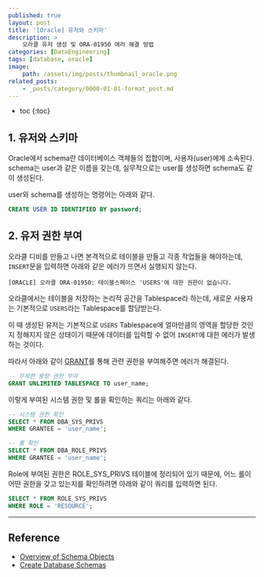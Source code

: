 ```yaml
---
published: true
layout: post
title: '[Oracle] 유저와 스키마'
description: >
    오라클 유저 생성 및 ORA-01950 에러 해결 방법
categories: [DataEngineering]
tags: [database, oracle]
image:
    path: /assets/img/posts/thumbnail_oracle.png
related_posts:
    - _posts/category/0000-01-01-format_post.md
---
```

* toc
{:toc}

## 1. 유저와 스키마

Oracle에서 schema란 데이터베이스 객체들의 집합이며, 사용자(user)에게 소속된다. schema는 user과 같은 이름을 갖는데, 실무적으로는 user를 생성하면 schema도 같이 생성된다.  

user와 schema를 생성하는 명령어는 아래와 같다.  

```sql
CREATE USER ID IDENTIFIED BY password;
```

## 2. 유저 권한 부여

오라클 디비를 만들고 나면 본격적으로 테이블을 만들고 각종 작업들을 해야하는데, `INSERT`문을 입력하면 아래와 같은 에러가 뜨면서 실행되지 않는다.  

```
[ORACLE] 오라클 ORA-01950: 테이블스페이스 'USERS'에 대한 권한이 없습니다.
```

오라클에서는 테이블을 저장하는 논리적 공간을 Tablespace라 하는데, 새로운 사용자는 기본적으로 `USERS`라는 Tablespace를 할당받는다.  

이 때 생성된 유저는 기본적으로 `USERS` Tablespace에 얼마만큼의 영역을 할당한 것인지 정해지지 않은 상태이기 때문에 데이터를 입력할 수 없어 `INSERT`에 대한 에러가 발생하는 것이다.  

따라서 아래와 같이 [GRANT](/dataengineering/relational_database/#5-dcl)를 통해 관련 권한을 부여해주면 에러가 해결된다.  

```sql
-- 무제한 용량 권한 부여
GRANT UNLIMITED TABLESPACE TO user_name;
```

이렇게 부여된 시스템 권한 및 롤을 확인하는 쿼리는 아래와 같다.  

```sql
-- 시스템 권한 확인
SELECT * FROM DBA_SYS_PRIVS
WHERE GRANTEE = 'user_name';

-- 롤 확인
SELECT * FROM DBA_ROLE_PRIVS
WHERE GRANTEE = 'user_name';
```

Role에 부여된 권한은 ROLE_SYS_PRIVS 테이블에 정리되어 있기 때문에, 어느 롤이 어떤 권한을 갖고 있는지를 확인하려면 아래와 같이 쿼리를 입력하면 된다.  

```sql
SELECT * FROM ROLE_SYS_PRIVS
WHERE ROLE = 'RESOURCE';
```

---
## Reference
- [Overview of Schema Objects](https://docs.oracle.com/cd/B19306_01/server.102/b14196/schema.htm#CFHHBEGH)
- [Create Database Schemas](https://docs.oracle.com/en/cloud/paas/exadata-express-cloud/csdbp/create-database-schemas.html#GUID-955764C0-599E-4488-96EA-6E13A6FEBE9A)